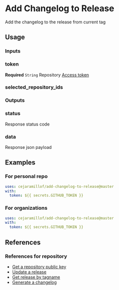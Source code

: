 # Add Changelog to Release

Add the changelog to the release from current tag

## Usage

### Inputs

### token

**Required** `String` Repository [Access token](https://docs.github.com/en/github/authenticating-to-github/creating-a-personal-access-token)

### selected_repository_ids

### Outputs

### status

Response status code

### data

Response json payload

## Examples

### For personal repo

```YAML
uses: cejaramillof/add-changelog-to-release@master
with:
  token: ${{ secrets.GITHUB_TOKEN }}
```

### For organizations

```YAML
uses: cejaramillof/add-changelog-to-release@master
with:
  token: ${{ secrets.GITHUB_TOKEN }}
```

## References

### References for repository

- [Get a repository public key](https://developer.github.com/v3/actions/secrets/#get-a-repository-public-key)
- [Update a release](https://docs.github.com/es/rest/reference/releases#update-a-release)
- [Get release by tagname](https://docs.github.com/es/rest/reference/releases#get-a-release-by-tag-name)
- [Generate a changelog](https://docs.github.com/es/rest/reference/releases#generate-release-notes-content-for-a-release)
